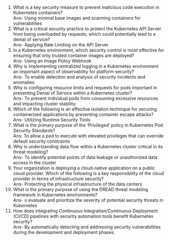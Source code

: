 1. What is a key security measure to prevent malicious code execution in Kubernetes containers?\
Ans- Using minimal base images and scanning containers for vulnerabilities
2. What is a critical security practice to protect the Kubernetes API Server from being overloaded by requests, which could potentially lead to a denial of service?\
Ans- Applying Rate Limiting on the API Server
3. In a Kubernetes environment, which security control is most effective for ensuring that only trusted container images are deployed?\
Ans- Using an Image Policy Webhook
4. Why is implementing centralized logging in a Kubernetes environment an important aspect of observability for platform security?\
Ans- To enable detection and analysis of security incidents and anomalies
5. Why is configuring resource limits and requests for pods important in preventing Denial of Service within a Kubernetes cluster?\
Ans- To prevent individual pods from consuming excessive resources and impacting cluster stability.
6. Which of the following is an effective isolation technique for securing containerized applications by preventing container escape attacks?\
Ans- Utilizing Runtime Security Tools
7. What is the primary purpose of the ‘Privileged’ policy in Kubernetes Pod Security Standards?\
Ans: To allow a pod to execute with elevated privileges that can override default security constraints
8. Why is understanding data flow within a Kubernetes cluster critical in its threat modeling?\
Ans- To identify potential points of data leakage or unauthorized data access in the cluster
9. Your organization is deploying a cloud-native application on a public cloud provider. Which of the following is a key responsibility of the cloud provider in terms of infrastructure security?\
Ans- Protecting the physical infrastructure of the data centers
10. What is the primary purpose of using the DREAD threat modeling framework in Kubernetes environments?\
Ans- o evaluate and prioritize the severity of potential security threats in Kubernetes
11. How does integrating Continuous Integration/Continuous Deployment (CI/CD) pipelines with security automation tools benefit Kubernetes security?\
Ans- By automatically detecting and addressing security vulnerabilities during the development and deployment phases.
